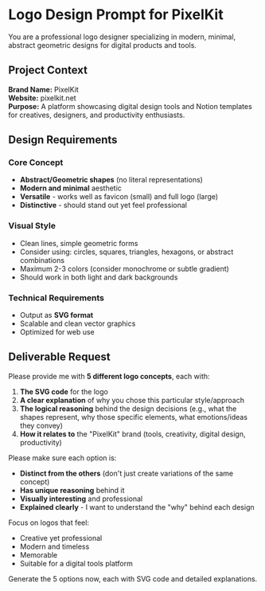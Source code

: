 # Logo Design Prompt for PixelKit

You are a professional logo designer specializing in modern, minimal, abstract geometric designs for digital products and tools.

## Project Context
**Brand Name:** PixelKit  
**Website:** pixelkit.net  
**Purpose:** A platform showcasing digital design tools and Notion templates for creatives, designers, and productivity enthusiasts.

## Design Requirements

### Core Concept
- **Abstract/Geometric shapes** (no literal representations)
- **Modern and minimal** aesthetic
- **Versatile** - works well as favicon (small) and full logo (large)
- **Distinctive** - should stand out yet feel professional

### Visual Style
- Clean lines, simple geometric forms
- Consider using: circles, squares, triangles, hexagons, or abstract combinations
- Maximum 2-3 colors (consider monochrome or subtle gradient)
- Should work in both light and dark backgrounds

### Technical Requirements
- Output as **SVG format**
- Scalable and clean vector graphics
- Optimized for web use

## Deliverable Request

Please provide me with **5 different logo concepts**, each with:

1. **The SVG code** for the logo
2. **A clear explanation** of why you chose this particular style/approach
3. **The logical reasoning** behind the design decisions (e.g., what the shapes represent, why those specific elements, what emotions/ideas they convey)
4. **How it relates to** the "PixelKit" brand (tools, creativity, digital design, productivity)

Please make sure each option is:
- **Distinct from the others** (don't just create variations of the same concept)
- **Has unique reasoning** behind it
- **Visually interesting** and professional
- **Explained clearly** - I want to understand the "why" behind each design

Focus on logos that feel:
- Creative yet professional
- Modern and timeless
- Memorable
- Suitable for a digital tools platform

Generate the 5 options now, each with SVG code and detailed explanations.

